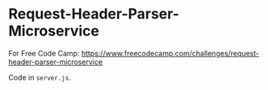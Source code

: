 # Request-Header-Parser-Microservice
For Free Code Camp: https://www.freecodecamp.com/challenges/request-header-parser-microservice

Code in `server.js`.
